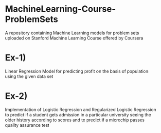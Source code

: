 # MachineLearning-Course-ProblemSets
A repository containing Machine Learning models for problem sets uploaded on Stanford Machine Learning Course offered by Coursera

# Ex-1) 
Linear Regression Model for predicting profit on the basis of population using the given data set

# Ex-2)
Implementation of Logistic Regression and Regularized Logistic Regression to predict if a student gets admission in a particular university seeing the older history according to scores and to predict if a microchip passes quality assurance test
